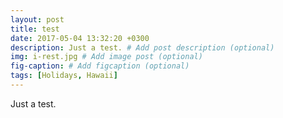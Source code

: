 ```yaml
---
layout: post
title: test
date: 2017-05-04 13:32:20 +0300
description: Just a test. # Add post description (optional)
img: i-rest.jpg # Add image post (optional)
fig-caption: # Add figcaption (optional)
tags: [Holidays, Hawaii]
---
```


Just a test.